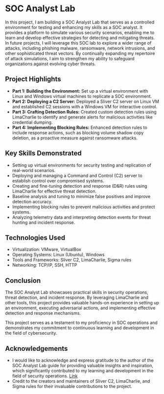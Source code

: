 # SOC Analyst Lab

In this project, I am building a SOC Analyst Lab that serves as a controlled environment for testing and enhancing my skills as a SOC analyst. It provides a platform to simulate various security scenarios, enabling me to learn and develop effective strategies for detecting and mitigating threats. In future projects, I will leverage this SOC lab to explore a wider range of attacks, including phishing malware, ransomware, network intrusions, and other sophisticated threat vectors. By continually expanding my repertoire of attack simulations, I aim to strengthen my ability to safeguard organizations against evolving cyber threats.

## Project Highlights

- **Part 1: Building the Environment:** Set up a virtual environment with Linux and Windows virtual machines to replicate a SOC environment.
- **Part 2: Deploying a C2 Server:** Deployed a Sliver C2 server on Linux VM and established C2 sessions with a Windows VM for interactive control.
- **Part 3: Crafting Detection Rules:** Created custom detection rules using LimaCharlie to identify and generate alerts for malicious activities like credential dumping.
- **Part 4: Implementing Blocking Rules:** Enhanced detection rules to include response actions, such as blocking volume shadow copy deletion, as a proactive measure against ransomware attacks.

## Key Skills Demonstrated

- Setting up virtual environments for security testing and replication of real-world scenarios.
- Deploying and managing a Command and Control (C2) server to establish control over compromised systems.
- Creating and fine-tuning detection and response (D&R) rules using LimaCharlie for effective threat detection.
- Baseline analysis and tuning to minimize false positives and improve detection accuracy.
- Implementing blocking rules to prevent malicious activities and protect systems.
- Analyzing telemetry data and interpreting detection events for threat hunting and incident response.

## Technologies Used

- Virtualization: VMware, VirtualBox
- Operating Systems: Linux (Ubuntu), Windows
- Tools and Frameworks: Sliver C2, LimaCharlie, Sigma rules
- Networking: TCP/IP, SSH, HTTP



## Conclusion

The SOC Analyst Lab showcases practical skills in security operations, threat detection, and incident response. By leveraging LimaCharlie and other tools, this project provides valuable hands-on experience in setting up an environment, executing adversarial actions, and implementing effective detection and response mechanisms.

This project serves as a testament to my proficiency in SOC operations and demonstrates my commitment to continuous learning and development in the field of cybersecurity.

## Acknowledgements

- I would like to acknowledge and express gratitude to the author of the SOC Analyst Lab guide for providing valuable insights and inspiration, which significantly contributed to my learning and development in the field of security operations. [Link](https://blog.ecapuano.com/p/so-you-want-to-be-a-soc-analyst-part-1e0) 
- Credit to the creators and maintainers of Sliver C2, LimaCharlie, and Sigma rules for their invaluable contributions to the project.


